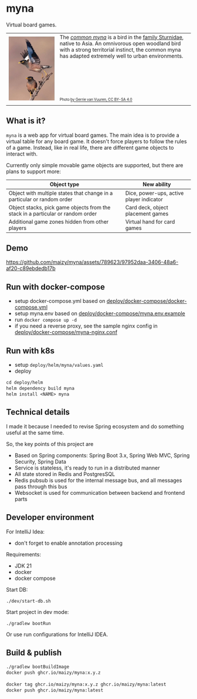 # myna

Virtual board games.

<table>
  <tr>
    <td>
      <img src="docs/myna.jpg" alt="common myna" />
    </td>
    <td>The <em><a href="https://en.wikipedia.org/wiki/Common_myna">common myna</a></em> is a bird in the <a href="https://en.wikipedia.org/wiki/Sturnidae">family Sturnidae</a>, native to Asia. An omnivorous open woodland bird with a strong territorial instinct, the common myna has adapted extremely well to urban environments.<br/><br/><br/><br/><br/><br/><br/><sub><sup>Photo <a href="https://commons.wikimedia.org/w/index.php?curid=66394278">by Gerrie van Vuuren, CC BY-SA 4.0</a></sup></sub></td>
  </tr>
</table>


## What is it?

`myna` is a web app for virtual board games. The main idea is to provide a virtual table for any board game. 
It doesn't force players to follow the rules of a game. Instead, like in real life, there are different game 
objects to interact with.

Currently only simple movable game objects are supported, but there are plans to support more:

| Object type | New ability |
| ----------- | ----------- |
| Object with multiple states that change in a particular or random order | Dice, power-ups, active player indicator |
| Object stacks, pick game objects from the stack in a particular or random order | Card deck, object placement games |
| Additional game zones hidden from other players | Virtual hand for card games |

## Demo


https://github.com/maizy/myna/assets/789623/97952daa-3406-48a6-af20-c89ebdedb17b

## Run with docker-compose

* setup docker-compose.yml based on [deploy/docker-compose/docker-compose.yml](deploy/docker-compose/docker-compose.yml)
* setup myna.env based on [deploy/docker-compose/myna.env.example](deploy/docker-compose/myna.env.example)
* run `docker compose up -d`
* if you need a reverse proxy, see the sample nginx config in [deploy/docker-compose/myna-nginx.conf](deploy/docker-compose/myna-nginx.conf)

## Run with k8s

* setup `deploy/helm/myna/values.yaml`
* deploy

```shell
cd deploy/helm
helm dependency build myna
helm install <NAME> myna
```

## Technical details

I made it because I needed to revise Spring ecosystem and do something useful at the same time.

So, the key points of this project are

* Based on Spring components: Spring Boot 3.x, Spring Web MVC, Spring Security, Spring Data
* Service is stateless, it's ready to run in a distributed manner
* All state stored in Redis and PostgresSQL
* Redis pubsub is used for the internal message bus, and all messages pass through this bus
* Websocket is used for communication between backend and frontend parts

## Developer environment

For IntelliJ Idea:
* don't forget to enable annotation processing

Requirements:
* JDK 21
* docker
* docker compose

Start DB:

```shell
./dev/start-db.sh
```

Start project in dev mode:

```shell
./gradlew bootRun
```

Or use run configurations for IntelliJ IDEA.

## Build & publish

```shell
./gradlew bootBuildImage
docker push ghcr.io/maizy/myna:x.y.z

docker tag ghcr.io/maizy/myna:x.y.z ghcr.io/maizy/myna:latest
docker push ghcr.io/maizy/myna:latest
```
